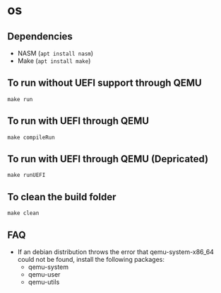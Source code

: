 # os
## Dependencies
- NASM (`apt install nasm`)
- Make (`apt install make`)

## To run without UEFI support through QEMU
`make run`

## To run with UEFI through QEMU
`make compileRun`

## To run with UEFI through QEMU (Depricated)
`make runUEFI`

## To clean the build folder
 `make clean`

## FAQ
- If an debian distribution throws the error that qemu-system-x86_64 could not be found, install the following packages: 
  - qemu-system
  - qemu-user
  - qemu-utils
